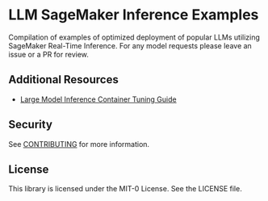 # LLM SageMaker Inference Examples
Compilation of examples of optimized deployment of popular LLMs utilizing SageMaker Real-Time Inference. For any model requests please leave an issue or a PR for review.

## Additional Resources

- [Large Model Inference Container Tuning Guide](https://docs.djl.ai/docs/serving/serving/docs/lmi/tuning_guides/deepspeed_tuning_guide.html)

## Security

See [CONTRIBUTING](CONTRIBUTING.md#security-issue-notifications) for more information.

## License

This library is licensed under the MIT-0 License. See the LICENSE file.

